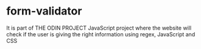# form-validator
It is part of THE ODIN PROJECT JavaScript project where the website will check if the user is giving the right information using regex, JavaScript and CSS
